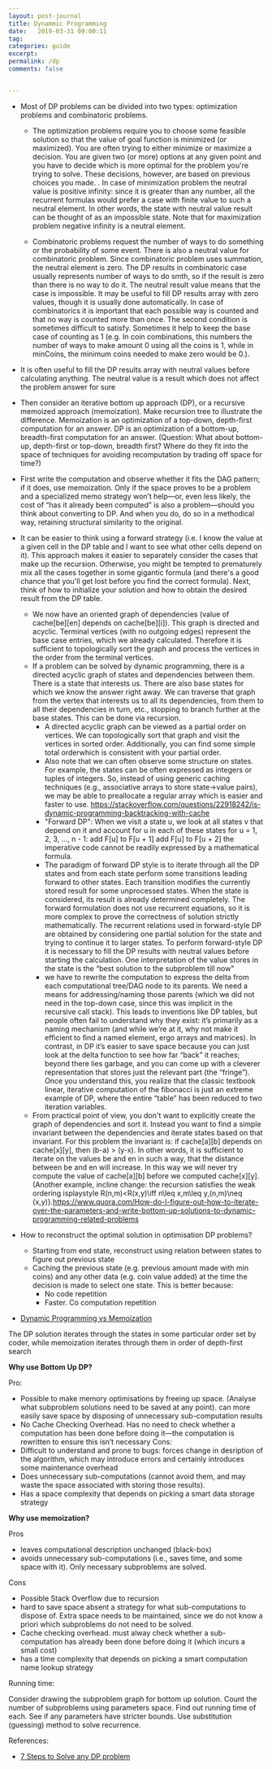 ```yaml
---
layout: post-journal
title: Dynammic Programming
date:   2019-03-31 09:00:11
tag:
categories: guide
excerpt:
permalink: /dp
comments: false


---
```


* Most of DP problems can be divided into two types: optimization problems and combinatoric problems.  
    * The optimization problems require you to choose some feasible solution so that the value of goal function is minimized (or maximized). You are often trying to either minimize or maximize a decision. You are given two (or more) options at any given point and you have to decide which is more optimal for the problem you're trying to solve. These decisions, however, are based on previous choices you made. . In case of minimization problem the neutral value is positive infinity: since it is greater than any number, all the recurrent formulas would prefer a case with finite value to such a neutral element. In other words, the state with neutral value result can be thought of as an impossible state. Note that for maximization problem negative infinity is a neutral element.

    * Combinatoric problems request the number of ways to do something or the probability of some event.  There is also a neutral value for combinatoric problem. Since combinatoric problem uses summation, the neutral element is zero. The DP results in combinatoric case usually represents number of ways to do smth, so if the result is zero than there is no way to do it. The neutral result value means that the case is impossible. It may be useful to fill DP results array with zero values, though it is usually done automatically. In case of combinatorics it is important that each possible way is counted and that no way is counted more than once. The second condition is sometimes difficult to satisfy. Sometimes it help to keep the base case of counting as 1 (e.g. In coin combinations, this numbers the number of ways to make amount 0 using all the coins is 1, while in minCoins, the minimum coins needed to make zero would be 0.).  



* It is often useful to fill the DP results array with neutral values before calculating anything. The neutral value is a result which does not affect the problem answer for sure

* Then consider an iterative bottom up approach (DP), or a recursive memoized approach (memoization). Make recursion tree to illustrate the difference.   Memoization is an optimization of a top-down, depth-first computation for an answer. DP is an optimization of a bottom-up, breadth-first computation for an answer. (Question: What about bottom-up, depth-first or top-down, breadth first? Where do they fit into the space of techniques for avoiding recomputation by trading off space for time?)

* First write the computation and observe whether it fits the DAG pattern; if it does, use memoization. Only if the space proves to be a problem and a specialized memo strategy won’t help—or, even less likely, the cost of “has it already been computed” is also a problem—should you think about converting to DP. And when you do, do so in a methodical way, retaining structural similarity to the original. 
* It can be easier to think using a forward strategy (i.e. I know the value at a given cell in the DP table and I want to see what other cells depend on it). This approach makes it easier to separately consider the cases that make up the recursion. Otherwise, you might be tempted to prematurely mix all the cases together in some gigantic formula (and there's a good chance that you'll get lost before you find the correct formula). Next, think of how to initialize your solution and how to obtain the desired result from the DP table.
    * We now have an oriented graph of dependencies (value of cache[be][en] depends on cache[be][i]). This graph is directed and acyclic. Terminal vertices (with no outgoing edges) represent the base case entries, which we already calculated. Therefore it is sufficient to topologically sort the graph and process the vertices in the order from the terminal vertices.
    *  If a problem can be solved by dynamic programming, there is a directed acyclic graph of states and dependencies between them. There is a state that interests us. There are also base states for which we know the answer right away.  We can traverse that graph from the vertex that interests us to all its dependencies, from them to all their dependencies in turn, etc., stopping to branch further at the base states. This can be done via recursion.  
        * A directed acyclic graph can be viewed as a partial order on vertices. We can topologically sort that graph and visit the vertices in sorted order. Additionally, you can find some simple total orderwhich is consistent with your partial order.
        * Also note that we can often observe some structure on states. For example, the states can be often expressed as integers or tuples of integers. So, instead of using generic caching techniques (e.g., associative arrays to store state->value pairs), we may be able to preallocate a regular array which is easier and faster to use. https://stackoverflow.com/questions/22918242/is-dynamic-programming-backtracking-with-cache
        *  "Forward DP": When we visit a state u, we look at all states v that depend on it and account for u in each of these states 
for u = 1, 2, 3, ..., n - 1:
    add F[u] to F[u + 1]
    add F[u] to F[u + 2]
the imperative code cannot be readily expressed by a mathematical formula. 
        *  The paradigm of forward DP style is to iterate through all the DP states and from each state perform some transitions leading forward to other states. Each transition modifies the currently stored result for some unprocessed states. When the state is considered, its result is already determined completely. The forward formulation does not use recurrent equations, so it is more complex to prove the correctness of solution strictly mathematically. The recurrent relations used in forward-style DP are obtained by considering one partial solution for the state and trying to continue it to larger states. To perform forward-style DP it is necessary to fill the DP results with neutral values before starting the calculation. One interpretation of the value stores in the state is the “best solution to the subproblem till now"
        * we have to rewrite the computation to express the delta from each computational tree/DAG node to its parents. We need a means for addressing/naming those parents (which we did not need in the top-down case, since this was implicit in the recursive call stack). This leads to inventions like DP tables, but people often fail to understand why they exist: it’s primarily as a naming mechanism (and while we’re at it, why not make it efficient to find a named element, ergo arrays and matrices).  In contrast, in DP it’s easier to save space because you can just look at the delta function to see how far “back” it reaches; beyond there lies garbage, and you can come up with a cleverer representation that stores just the relevant part (the “fringe”). Once you understand this, you realize that the classic textbook linear, iterative computation of the fibonacci is just an extreme example of DP, where the entire “table” has been reduced to two iteration variables.  
    * From practical point of view, you don't want to explicitly create the graph of dependencies and sort it. Instead you want to find a simple invariant between the dependencies and iterate states based on that invariant. For this problem the invariant is: if cache[a][b] depends on cache[x][y], then (b-a) > (y-x).  In other words, it is sufficient to iterate on the values be and en in such a way, that the distance between be and en will increase. In this way we will never try compute the value of cache[a][b] before we computed cache[x][y]. (Another example, incline change: the recursion satisfies the weak ordering isplaystyle R(n,m)<R(x,y)\iff n\leq x,m\leq y,(n,m)\neq (x,y)}.https://www.quora.com/How-do-I-figure-out-how-to-iterate-over-the-parameters-and-write-bottom-up-solutions-to-dynamic-programming-related-problems
* How to reconstruct the optimal solution in optimisation DP problems? 
    * Starting from end state, reconstruct using relation between states to figure out previous state
    * Caching the previous state (e.g. previous amount made with min coins) and any other data (e.g. coin value added) at the time the decision is made to select one state. This is better because:
        * No code repetition
        * Faster. Co computation repetition

- [Dynamic Programming vs Memoization](https://blog.racket-lang.org/2012/08/dynamic-programming-versus-memoization.html)

The DP solution iterates through the states in some particular order set by coder, while memoization iterates through them in order of depth-first search

**Why use Bottom Up DP?**

Pro: 
* Possible to make memory optimisations by freeing up space. (Analyse what subproblem solutions need to be saved at any point). can more easily save space by disposing of unnecessary sub-computation results
* No Cache Checking Overhead. Has no need to check whether a computation has been done before doing it—the computation is rewritten to ensure this isn’t necessary
Cons:
* Difficult to understand and prone to bugs: forces change in desription of the algorithm, which may introduce errors and certainly introduces some maintenance overhead
* Does unnecessary sub-computations (cannot avoid them, and may waste the space associated with storing those results).
* Has a space complexity that depends on picking a smart data storage strategy


**Why use memoization?**

Pros
*  leaves computational description unchanged (black-box)
* avoids unnecessary sub-computations (i.e., saves time, and some space with it).  Only necessary subproblems are solved.

Cons
* Possible Stack Overflow due to recursion
* hard to save space absent a strategy for what sub-computations to dispose of.  Extra space needs to be maintained, since we do not know a priori which subproblems do not need to be solved.
* Cache checking overhead. must alway check whether a sub-computation has already been done before doing it (which incurs a small cost)
* has a time complexity that depends on picking a smart computation name lookup strategy




Running time:

Consider drawing the subproblem graph for bottom up solution. 
Count the number of subproblems using parameters space. Find out running time of each. See if any parameters have stricter bounds. 
Use substitution (guessing) method to solve recurrence. 


References:
- [7 Steps to Solve any DP problem](https://dev.to/nikolaotasevic/dynamic-programming--7-steps-to-solve-any-dp-interview-problem-3870)